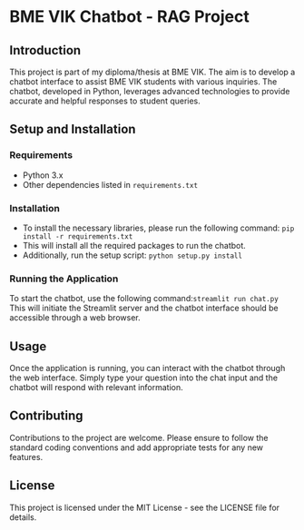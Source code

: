 # BME VIK Chatbot - RAG Project

## Introduction
This project is part of my diploma/thesis at BME VIK. The aim is to develop a chatbot interface to assist BME VIK students with various inquiries. The chatbot, developed in Python, leverages advanced technologies to provide accurate and helpful responses to student queries.

## Setup and Installation

### Requirements
- Python 3.x
- Other dependencies listed in `requirements.txt`

### Installation
- To install the necessary libraries, please run the following command: `pip install -r requirements.txt`
- This will install all the required packages to run the chatbot.
- Additionally, run the setup script: `python setup.py install`


### Running the Application
To start the chatbot, use the following command:`streamlit run chat.py`
This will initiate the Streamlit server and the chatbot interface should be accessible through a web browser.

## Usage
Once the application is running, you can interact with the chatbot through the web interface. Simply type your question into the chat input and the chatbot will respond with relevant information.

## Contributing
Contributions to the project are welcome. Please ensure to follow the standard coding conventions and add appropriate tests for any new features.

## License
This project is licensed under the MIT License - see the LICENSE file for details.





